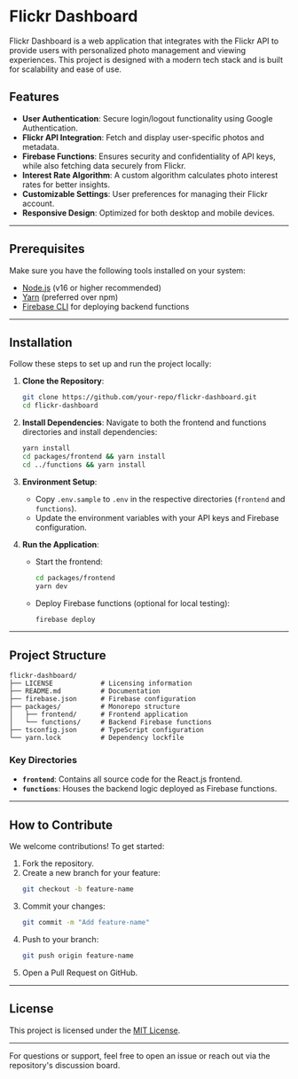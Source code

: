 # Flickr Dashboard

Flickr Dashboard is a web application that integrates with the Flickr API to provide users with personalized photo management and viewing experiences. This project is designed with a modern tech stack and is built for scalability and ease of use.

## Features
- **User Authentication**: Secure login/logout functionality using Google Authentication.
- **Flickr API Integration**: Fetch and display user-specific photos and metadata.
- **Firebase Functions**: Ensures security and confidentiality of API keys, while also fetching data securely from Flickr.
- **Interest Rate Algorithm**: A custom algorithm calculates photo interest rates for better insights.
- **Customizable Settings**: User preferences for managing their Flickr account.
- **Responsive Design**: Optimized for both desktop and mobile devices.

---

## Prerequisites
Make sure you have the following tools installed on your system:

- [Node.js](https://nodejs.org/) (v16 or higher recommended)
- [Yarn](https://yarnpkg.com/) (preferred over npm)
- [Firebase CLI](https://firebase.google.com/docs/cli) for deploying backend functions

---

## Installation

Follow these steps to set up and run the project locally:

1. **Clone the Repository**:
   ```bash
   git clone https://github.com/your-repo/flickr-dashboard.git
   cd flickr-dashboard
   ```

2. **Install Dependencies**:
   Navigate to both the frontend and functions directories and install dependencies:
   ```bash
   yarn install
   cd packages/frontend && yarn install
   cd ../functions && yarn install
   ```

3. **Environment Setup**:
   - Copy `.env.sample` to `.env` in the respective directories (`frontend` and `functions`).
   - Update the environment variables with your API keys and Firebase configuration.

4. **Run the Application**:
   - Start the frontend:
     ```bash
     cd packages/frontend
     yarn dev
     ```
   - Deploy Firebase functions (optional for local testing):
     ```bash
     firebase deploy
     ```

---

## Project Structure

```plaintext
flickr-dashboard/
├── LICENSE            # Licensing information
├── README.md          # Documentation
├── firebase.json      # Firebase configuration
├── packages/          # Monorepo structure
│   ├── frontend/      # Frontend application
│   └── functions/     # Backend Firebase functions
├── tsconfig.json      # TypeScript configuration
└── yarn.lock          # Dependency lockfile
```

### Key Directories
- **`frontend`**: Contains all source code for the React.js frontend.
- **`functions`**: Houses the backend logic deployed as Firebase functions.

---

## How to Contribute

We welcome contributions! To get started:

1. Fork the repository.
2. Create a new branch for your feature:
   ```bash
   git checkout -b feature-name
   ```
3. Commit your changes:
   ```bash
   git commit -m "Add feature-name"
   ```
4. Push to your branch:
   ```bash
   git push origin feature-name
   ```
5. Open a Pull Request on GitHub.

---

## License

This project is licensed under the [MIT License](./LICENSE).

---

For questions or support, feel free to open an issue or reach out via the repository's discussion board.
